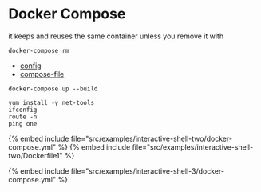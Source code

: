# Docker Compose


it keeps and reuses the same container unless you remove it with

```
docker-compose rm
```

* [config](https://docs.docker.com/compose/reference/config/)
* [compose-file](https://docs.docker.com/compose/compose-file/)

```
docker-compose up --build

yum install -y net-tools
ifconfig
route -n
ping one
```

{% embed include file="src/examples/interactive-shell-two/docker-compose.yml" %}
{% embed include file="src/examples/interactive-shell-two/Dockerfile1" %}

{% embed include file="src/examples/interactive-shell-3/docker-compose.yml" %}


